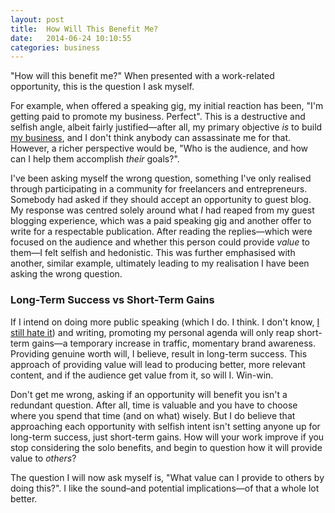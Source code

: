 ```yaml
---
layout: post
title:  How Will This Benefit Me?
date:   2014-06-24 10:10:55
categories: business
---
```


"How will this benefit me?" When presented with a work-related opportunity, this is the question I ask myself.

For example, when offered a speaking gig, my initial reaction has been, "I'm getting paid to promote my business. Perfect". This is a destructive and selfish angle, albeit fairly justified—after all, my primary objective <em>is</em> to build <a href="http://insurancebyjack.co.uk">my business</a>, and I don't think anybody can assassinate me for that. However, a richer perspective would be, "Who is the audience, and how can I help them accomplish <em>their</em> goals?".

I've been asking myself the wrong question, something I've only realised through participating in a community for freelancers and entrepreneurs. Somebody had asked if they should accept an opportunity to guest blog. My response was centred solely around what _I_ had reaped from my guest blogging experience, which was a paid speaking gig and another offer to write for a respectable publication. After reading the replies—which were focused on the audience and whether this person could provide <em>value</em> to them—I felt selfish and hedonistic. This was further emphasised with another, similar example, ultimately leading to my realisation I have been asking the wrong question.

<h3>Long-Term Success vs Short-Term Gains</h3>

If I intend on doing more public speaking (which I do. I think. I don't know, <a href="http://0.0.0.0:4000/blog/i-launched-my-business-on-stage-to-200-people-but-that-was-the-easy-part/">I still hate it</a>) and writing, promoting my personal agenda will only reap short-term gains—a temporary increase in traffic, momentary brand awareness. Providing genuine worth will, I believe, result in long-term success. This approach of providing value will lead to producing better, more relevant content, and if the audience get value from it, so will I. Win-win.

Don't get me wrong, asking if an opportunity will benefit you isn't a redundant question. After all, time is valuable and you have to choose where you spend that time (and on what) wisely. But I do believe that approaching each opportunity with selfish intent isn't setting anyone up for long-term success, just short-term gains. How will your work improve if you stop considering the solo benefits, and begin to question how it will provide value to <em>others</em>?

The question I will now ask myself is, "What value can I provide to others by doing this?". I like the sound–and potential implications—of that a whole lot better.
